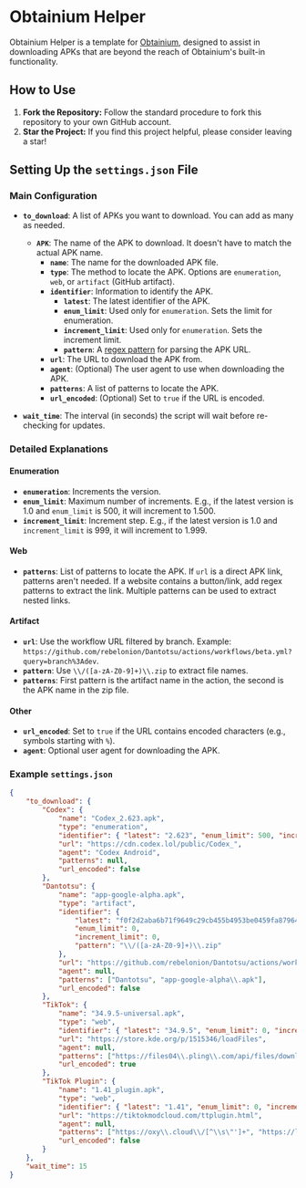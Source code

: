 # Obtainium Helper

Obtainium Helper is a template for [Obtainium](https://github.com/ImranR98/Obtainium), designed to assist in downloading APKs that are beyond the reach of Obtainium's built-in functionality.

## How to Use

1. **Fork the Repository:**
   Follow the standard procedure to fork this repository to your own GitHub account.
2. **Star the Project:**
   If you find this project helpful, please consider leaving a star!

## Setting Up the `settings.json` File

### Main Configuration

-   **`to_download`**: A list of APKs you want to download. You can add as many as needed.

    -   **`APK`**: The name of the APK to download. It doesn't have to match the actual APK name.
        -   **`name`**: The name for the downloaded APK file.
        -   **`type`**: The method to locate the APK. Options are `enumeration`, `web`, or `artifact` (GitHub artifact).
        -   **`identifier`**: Information to identify the APK.
            -   **`latest`**: The latest identifier of the APK.
            -   **`enum_limit`**: Used only for `enumeration`. Sets the limit for enumeration.
            -   **`increment_limit`**: Used only for `enumeration`. Sets the increment limit.
            -   **`pattern`**: A [regex pattern](https://en.wikipedia.org/wiki/Regular_expression) for parsing the APK URL.
        -   **`url`**: The URL to download the APK from.
        -   **`agent`**: (Optional) The user agent to use when downloading the APK.
        -   **`patterns`**: A list of patterns to locate the APK.
        -   **`url_encoded`**: (Optional) Set to `true` if the URL is encoded.

-   **`wait_time`**: The interval (in seconds) the script will wait before re-checking for updates.

### Detailed Explanations

#### Enumeration

-   **`enumeration`**: Increments the version.
-   **`enum_limit`**: Maximum number of increments. E.g., if the latest version is 1.0 and `enum_limit` is 500, it will increment to 1.500.
-   **`increment_limit`**: Increment step. E.g., if the latest version is 1.0 and `increment_limit` is 999, it will increment to 1.999.

#### Web

-   **`patterns`**: List of patterns to locate the APK. If `url` is a direct APK link, patterns aren't needed. If a website contains a button/link, add regex patterns to extract the link. Multiple patterns can be used to extract nested links.

#### Artifact

-   **`url`**: Use the workflow URL filtered by branch. Example: `https://github.com/rebelonion/Dantotsu/actions/workflows/beta.yml?query=branch%3Adev`.
-   **`pattern`**: Use `\\/([a-zA-Z0-9]+)\\.zip` to extract file names.
-   **`patterns`**: First pattern is the artifact name in the action, the second is the APK name in the zip file.

#### Other

-   **`url_encoded`**: Set to `true` if the URL contains encoded characters (e.g., symbols starting with `%`).
-   **`agent`**: Optional user agent for downloading the APK.

### Example `settings.json`

```json
{
	"to_download": {
		"Codex": {
			"name": "Codex_2.623.apk",
			"type": "enumeration",
			"identifier": { "latest": "2.623", "enum_limit": 500, "increment_limit": 999, "pattern": "\\d+(?:\\.\\d+)+" },
			"url": "https://cdn.codex.lol/public/Codex_",
			"agent": "Codex Android",
			"patterns": null,
			"url_encoded": false
		},
		"Dantotsu": {
			"name": "app-google-alpha.apk",
			"type": "artifact",
			"identifier": {
				"latest": "f0f2d2aba6b71f9649c29cb455b4953be0459fa879643ab4f988b56bc290c564",
				"enum_limit": 0,
				"increment_limit": 0,
				"pattern": "\\/([a-zA-Z0-9]+)\\.zip"
			},
			"url": "https://github.com/rebelonion/Dantotsu/actions/workflows/beta.yml?query=branch%3Adev",
			"agent": null,
			"patterns": ["Dantotsu", "app-google-alpha\\.apk"],
			"url_encoded": false
		},
		"TikTok": {
			"name": "34.9.5-universal.apk",
			"type": "web",
			"identifier": { "latest": "34.9.5", "enum_limit": 0, "increment_limit": 0, "pattern": "\\/(\\d+(?:\\.\\d+)+)" },
			"url": "https://store.kde.org/p/1515346/loadFiles",
			"agent": null,
			"patterns": ["https://files04\\.pling\\.com/api/files/download/j/[^/]+/\\d+(?:\\.\\d+)+-universal\\.apk"],
			"url_encoded": true
		},
		"TikTok Plugin": {
			"name": "1.41_plugin.apk",
			"type": "web",
			"identifier": { "latest": "1.41", "enum_limit": 0, "increment_limit": 0, "pattern": "\\d+(?:\\.\\d+)+" },
			"url": "https://tiktokmodcloud.com/ttplugin.html",
			"agent": null,
			"patterns": ["https://oxy\\.cloud\\/[^\\s\"']+", "https://loader\\.oxy\\.st\\/get\\/[^\\s\"']+"],
			"url_encoded": false
		}
	},
	"wait_time": 15
}
```
